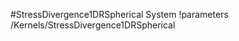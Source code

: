 <!-- MOOSE System Documentation Stub: Remove this when content is added. -->
#StressDivergence1DRSpherical System
!parameters /Kernels/StressDivergence1DRSpherical

